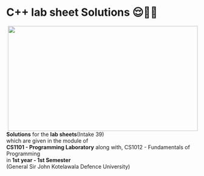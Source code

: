 # C++ lab sheet Solutions 😌✌🏻

<img src="https://eportfolio.utm.my/artefact/file/download.php?file=682041&view=171850&embedded=1&text=691127" align="right" height="277px" width="500px">

<br>

<b>Solutions</b> for the <b>lab sheets</b>(Intake 39) <br>
which are given in the module of <br>
<b>CS1101 - Programming Laboratory</b> along with, CS1012 - Fundamentals of Programming <br>
   in <b>1st year - 1st Semester</b> <br>
(General Sir John Kotelawala Defence University) 
